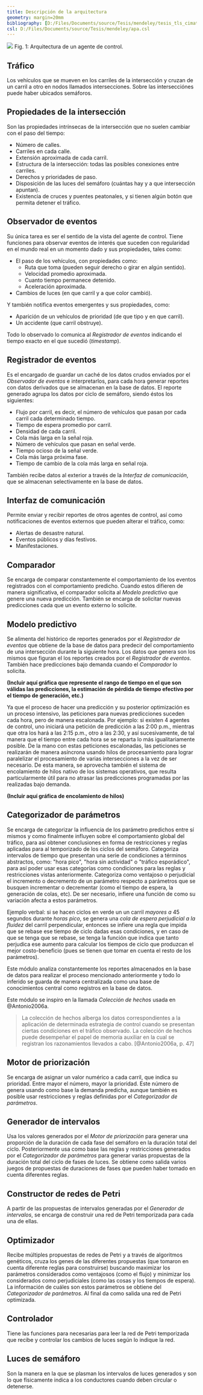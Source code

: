 ```yaml
---
title: Descripción de la arquitectura
geometry: margin=20mm
bibliography: [D:/Files/Documents/source/Tesis/mendeley/tesis_tls_cimat.bib]
csl: D:/Files/Documents/source/Tesis/mendeley/apa.csl
---
```


![](Propuesta%20de%20arquitectura.png)
Fig. 1: Arquitectura de un agente de control.

## Tráfico
Los vehículos que se mueven en los carriles de la intersección y cruzan de un carril a otro en nodos llamados intersecciones.  Sobre las intersecciónes puede haber ubicados semáforos.

## Propiedades de la intersección
Son las propiedades intrínsecas de la intersección que no suelen cambiar con el paso del tiempo:
+ Número de calles.
+ Carriles en cada calle.
+ Extensión aproximada de cada carril.
+ Estructura de la intersección: todas las posibles conexiones entre carriles.
+ Derechos y prioridades de paso.
+ Disposición de las luces del semáforo (cuántas hay y a que intersección apuntan).
+ Existencia de cruces y puentes peatonales, y si tienen algún botón que permita detener el tráfico.

## Observador de eventos
Su única tarea es ser el sentido de la vista del agente de control. 
Tiene funciones para observar eventos de interés que suceden con regularidad en el mundo real en un momento dado y sus propiedades, tales como:

+ El paso de los vehículos, con propiedades como:
  + Ruta que toma (pueden seguir derecho o girar en algún sentido).
  + Velocidad promedio aproximada.
  + Cuanto tiempo permanece detenido.
  + Aceleración aproximada.
+ Cambios de luces (en que carril y  a que color cambió).

Y también notifica eventos emergentes y sus propiedades, como:

+ Aparición de un vehículos de prioridad (de que tipo y en que carril).
+ Un accidente (que carril obstruye).

Todo lo observado lo comunica  al *Registrador de eventos* indicando el tiempo exacto en el que sucedió (*timestamp*).

## Registrador de eventos
Es el encargado de guardar un caché de los datos crudos enviados por el *Observador de eventos* e interpretarlos, para cada hora generar reportes con datos derivados que se almacenan en la base de datos. 
El reporte generado agrupa los datos por ciclo de semáforo, siendo éstos los siguientes:

- Flujo por carril, es decir, el número de vehículos que pasan por cada carril cada determinado tiempo.
- Tiempo de espera promedio por carril.
- Densidad de cada carril.
- Cola más larga en la señal roja. 
- Número de vehículos que pasan en señal verde. 
- Tiempo ocioso de la señal verde.
- Cola más larga próxima fase.
- Tiempo de cambio de la cola más larga en señal roja.

También recibe datos al exterior a través de la *Interfaz de comunicación*, que se almacenan selectivamente en la base de datos.

## Interfaz de comunicación
Permite enviar y recibir reportes de otros agentes de control, así como notificaciones de eventos externos que pueden alterar el tráfico, como:

- Alertas de desastre natural.
- Eventos públicos y días festivos.
- Manifestaciones.

## Comparador
Se encarga de comparar constantemente el comportamiento de los eventos registrados con el comportamiento predicho. Cuando estos difieren de manera significativa, el comparador solicita al *Modelo predictivo* que genere una nueva predicción. También se encarga de solicitar nuevas predicciones cada que un evento externo lo solicite.

## Modelo predictivo
Se alimenta del histórico de reportes generados por el *Registrador de eventos* que obtiene de la base de datos para predecir del comportamiento de una intersección durante la siguiente hora. Los datos que genera son los mismos que figuran el los reportes creados por el *Registrador de eventos*. También hace predicciones bajo demanda cuando el *Comparador* lo solicita.

**(Incluir aquí gráfica que represente el rango de tiempo en el que son válidas las predicciones, la estimación de pérdida de tiempo efectivo por el tiempo de generación, etc.)**

Ya que el proceso de hacer una predicción y su posterior optimización es un proceso intensivo, las peticiones para nuevas predicciones suceden cada hora, pero de manera escalonada. Por ejemplo: si existen 4 agentes de control, uno iniciará una petición de predicción a las 2:00 p.m., mientras que otra los hará a las 2:15 p.m., otro a las 2:30, y así sucesivamente, de tal manera que el tiempo entre cada hora se se reparta lo más igualitariamente posible. De la mano con estas peticiones escalonadas, las peticiones se realizarán de manera asíncrona usando hilos de procesamiento para lograr paralelizar el procesamiento de varias intersecciones a la vez de ser necesario. De esta manera, se aprovecha también el sistema de encolamiento de hilos nativo de los sistemas operativos, que resulta particularmente útil para no atrasar las predicciones programadas por las realizadas bajo demanda.

**(Incluir aquí gráfica de encolamiento de hilos)**

<!-- Predice que cantidad de trafico relativo habrá en determinada hora (a definir si será de manera numérica o con expresiones relativas de lógica difusa, como *poco*, *mucho* o *normal*). -->
 
## Categorizador de parámetros
Se encarga de categorizar la influencia de los parámetro predichos entre sí mismos y como finalmente influyen sobre el comportamiento global del tráfico, para así obtener conclusiones en forma de restricciones y reglas aplicadas para al temporizado de los ciclos del semáforo.
Categoriza intervalos de tiempo que presentan una serie de condiciones a términos abstractos, como: "hora pico", "hora sin actividad" o "tráfico esporádico", para así poder usar esas categorías como condiciones para las reglas y restricciones vistas anteriormente.
Categoriza como ventajoso o perjudicial el incremento o decremento de un parámetro respecto a parámetros que se busquen incrementar o decrementar (como el tiempo de espera, la generación de colas, etc). De ser necesario, infiere una función de como su variación afecta a estos parámetros.

Ejemplo verbal: si se hacen ciclos en verde un un carril *mayores a* 45 segundos durante *horas pico*, se genera una *cola de espera perjudicial a la fluidez* del carril perpendicular, entonces se infiere una regla que impida que se rebase ese tiempo de ciclo dadas esas condiciones, y en caso de que se tenga que se rebase, se tenga la función que indica que tanto perjudica ese aumento para calcular los tiempos de ciclo que produzcan el mejor costo-beneficio (pues se tienen que tomar en cuenta el resto de los parámetros).

Este módulo analiza constantemente los reportes almacenados en la base de datos para realizar el proceso mencionado anteriormente y todo lo inferido se guarda de manera centralizada como una base de conocimientos central como registros en la base de datos.

Este módulo se inspiro en la llamada *Colección de hechos* usada en @Antonio2006a.

> La colección de hechos alberga los datos correspondientes a la aplicación de
> determinada estrategia de control cuando se presentan ciertas condiciones en el
> tráfico observado. La colección de hechos puede desempeñar el papel de memoria
> auxiliar en la cual se registran los razonamientos llevados a cabo.
[@Antonio2006a, p. 47]

## Motor de priorización
Se encarga de asignar un valor numérico a cada carril, que indica su prioridad. Entre mayor el número, mayor la prioridad.
Este número de genera usando como base la demanda predicha, aunque también es posible usar restricciones y reglas definidas por el *Categorizador de parámetros*.

## Generador de intervalos
Usa los valores generados por el *Motor de priorización* para generar una proporción de la duración de cada fase del semáforo en la duración total del ciclo.
Posteriormente usa como base las reglas y restricciones generados por el *Categorizador de parámetros* para generar varias propuestas de la duración total del ciclo de fases de luces.
Se obtiene como salida varios juegos de propuestas de duraciones de fases que pueden haber tomado en cuenta diferentes reglas.

## Constructor de redes de Petri
A partir de las propuestas de intervalos generadas por el *Generador de intervalos*, se encarga de construir una red de Petri temporizada para cada una de ellas.
<!-- Como se pueden configurar las redes de petri para lograr mejores ciclos de semáforos? Hay alguna técnica de acomodo? Que ventaja tiene vs usar solo tiempos? (creo que la respuesta es la coordinacion cuando son muchos carriles). -->

## Optimizador
Recibe múltiples propuestas de redes de Petri y a través de algoritmos genéticos, cruza los genes de las diferentes propuestas (que tomaron en cuenta diferente reglas para construirse) buscando maximizar los parámetros considerados como ventajosos (como el flujo) y minimizar los considerados como perjudiciales (como las cosas y los tiempos de espera).
La información de cuáles son estos parámetros se obtiene del *Categorizador de parámetros*.
Al final da como salida una red de Petri optimizada.

## Controlador
Tiene las funciones para necesarias para leer la red de Petri temporizada que recibe y controlar los cambios de luces según lo indique la red.

## Luces de semáforo
Son la manera en la que se plasman los intervalos de luces generados y son lo que físicamente indica a los conductores cuando deben circular o detenerse.
